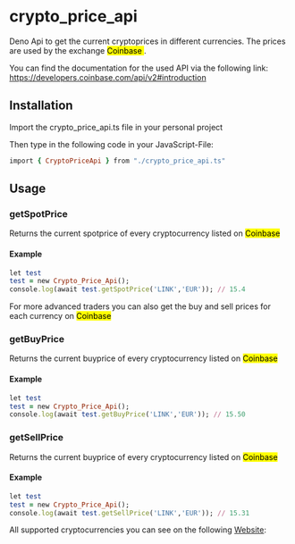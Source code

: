 # crypto_price_api

Deno Api to get the current cryptoprices in different currencies. The prices are used by the exchange <mark> Coinbase </mark>.

You can find the documentation for the used API via the following link: https://developers.coinbase.com/api/v2#introduction

## Installation

Import the crypto_price_api.ts file in your personal project

Then type in the following code in your JavaScript-File:

```ruby
import { CryptoPriceApi } from "./crypto_price_api.ts"
```

## Usage


### getSpotPrice

Returns the current spotprice of every cryptocurrency listed on <mark> Coinbase </mark>

#### Example

```ruby
let test 
test = new Crypto_Price_Api();
console.log(await test.getSpotPrice('LINK','EUR')); // 15.4
```

For more advanced traders you can also get the buy and sell prices for each currency on <mark> Coinbase </mark>

### getBuyPrice

Returns the current buyprice of every cryptocurrency listed on <mark> Coinbase </mark>

#### Example

```ruby
let test 
test = new Crypto_Price_Api();
console.log(await test.getBuyPrice('LINK','EUR')); // 15.50
```

### getSellPrice

Returns the current buyprice of every cryptocurrency listed on <mark> Coinbase </mark>

#### Example

```ruby
let test 
test = new Crypto_Price_Api();
console.log(await test.getSellPrice('LINK','EUR')); // 15.31
```

All supported cryptocurrencies you can see on the following [Website](https://www.coinbase.com/de/price):

